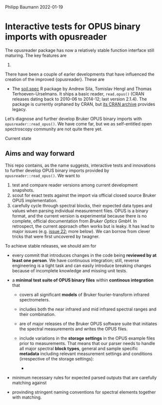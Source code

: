 Philipp Baumann
2022-01-19

# Interactive tests for OPUS binary imports with opusreader

The opusreader package has now a relatively stable function interface
still maturing. The key features are

1.  

There have been a couple of earler developments that have influenced the
creation of the improved {opusreader}. These are

-   The [soil.spec](https://github.com/cran/soil.spec) R package by
    Andrew Sila, Tomislav Hengl and Thomas Terhoeven-Urselmans. It ships
    a basic reader, `read.opus()` (CRAN releases dating back to 2010-06
    to 2014-12; last version 2.1.4). The package is currently orphaned
    by CRAN, but [its CRAN archive]() provides legacy.

Let’s diagnose and further develop Bruker OPUS binary imports with
`opusreader::read_opus()`. We have come far, but we as self-entitled
open spectroscopy community are not quite there yet.

Current state

## Aims and way forward

This repo contains, as the name suggests, interactive tests and
innovations to further develop OPUS binary imports provided by
`opusreader::read_opus()`. We want to

1.  test and compare reader versions among current development
    snapshots.
2.  scout for exact tests against the import via official closed source
    Bruker OPUS implementation.
3.  carefully cycle through spectral blocks, their expected data types
    and values when parsing individual measurement files. OPUS is a
    binary format, and the current version is experimental because there
    is no complete, official documentation from *Bruker Optics GmbH*. In
    retrospect, the current approach often works but is leaky. It has
    lead to major issues (e.g. [issue 22](); more below). We can borrow
    from clever tricks that were first uncovered by twagner.

To achieve stable releases, we should aim for

-   every commit that introduces changes in the code being **reviewed by
    at least one person**. We have continuous integration; still,
    reverse engineering is a tight task and can easily introduce
    breaking changes because of incomplete knowledge and missing unit
    tests.

-   a **minimal test suite of OPUS binary files** within **continous
    integration** that

    -   covers all significant **models** of Bruker fourier-transform
        infrared spectrometers.

    -   includes both the near infrared and mid infrared spectral ranges
        and their combination.

    -   are of major releases of the Bruker OPUS software suite that
        initiates the spectral measurements and writes the OPUS files.

    -   include variations in the **storage settings** in the OPUS
        example files prior to measurements. That means that our parser
        needs to handle all major spectral **block types**, general and
        sample specific **metadata** including relevant measurement
        settings and conditions (irrespective of the storage settings):

        -   

-   minimum necessary rules for expected parsed outputs that are
    carefully matching against

-   provinding stringent naming conventions for spectral elements
    together with matching.
